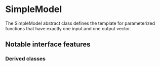 # SimpleModel

The SimpleModel abstract class defines the template for parameterized functions that have exactly one input and one output vector.

## Notable interface features



### Derived classes


